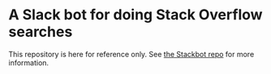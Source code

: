 # A Slack bot for doing Stack Overflow searches

This repository is here for reference only. See [the Stackbot repo](https://github.com/voscarmv/stackbot) for more information.
